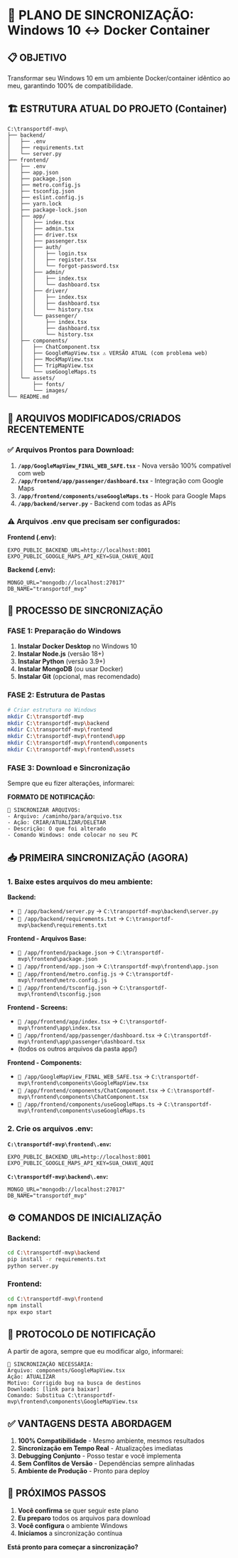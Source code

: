 # 🔄 PLANO DE SINCRONIZAÇÃO: Windows 10 ↔ Docker Container

## 📋 OBJETIVO
Transformar seu Windows 10 em um ambiente Docker/container idêntico ao meu, garantindo 100% de compatibilidade.

## 🏗️ ESTRUTURA ATUAL DO PROJETO (Container)

```
C:\transportdf-mvp\
├── backend/
│   ├── .env
│   ├── requirements.txt
│   └── server.py
├── frontend/
│   ├── .env
│   ├── app.json
│   ├── package.json
│   ├── metro.config.js
│   ├── tsconfig.json
│   ├── eslint.config.js
│   ├── yarn.lock
│   ├── package-lock.json
│   ├── app/
│   │   ├── index.tsx
│   │   ├── admin.tsx
│   │   ├── driver.tsx
│   │   ├── passenger.tsx
│   │   ├── auth/
│   │   │   ├── login.tsx
│   │   │   ├── register.tsx
│   │   │   └── forgot-password.tsx
│   │   ├── admin/
│   │   │   ├── index.tsx
│   │   │   └── dashboard.tsx
│   │   ├── driver/
│   │   │   ├── index.tsx
│   │   │   ├── dashboard.tsx
│   │   │   └── history.tsx
│   │   └── passenger/
│   │       ├── index.tsx
│   │       ├── dashboard.tsx
│   │       └── history.tsx
│   ├── components/
│   │   ├── ChatComponent.tsx
│   │   ├── GoogleMapView.tsx ⚠️ VERSÃO ATUAL (com problema web)
│   │   ├── MockMapView.tsx
│   │   ├── TripMapView.tsx
│   │   └── useGoogleMaps.ts
│   └── assets/
│       ├── fonts/
│       └── images/
└── README.md
```

## 🔧 ARQUIVOS MODIFICADOS/CRIADOS RECENTEMENTE

### ✅ Arquivos Prontos para Download:
1. **`/app/GoogleMapView_FINAL_WEB_SAFE.tsx`** - Nova versão 100% compatível com web
2. **`/app/frontend/app/passenger/dashboard.tsx`** - Integração com Google Maps
3. **`/app/frontend/components/useGoogleMaps.ts`** - Hook para Google Maps
4. **`/app/backend/server.py`** - Backend com todas as APIs

### ⚠️ Arquivos .env que precisam ser configurados:

**Frontend (.env):**
```
EXPO_PUBLIC_BACKEND_URL=http://localhost:8001
EXPO_PUBLIC_GOOGLE_MAPS_API_KEY=SUA_CHAVE_AQUI
```

**Backend (.env):**
```
MONGO_URL="mongodb://localhost:27017"
DB_NAME="transportdf_mvp"
```

## 🚀 PROCESSO DE SINCRONIZAÇÃO

### FASE 1: Preparação do Windows
1. **Instalar Docker Desktop** no Windows 10
2. **Instalar Node.js** (versão 18+)
3. **Instalar Python** (versão 3.9+)
4. **Instalar MongoDB** (ou usar Docker)
5. **Instalar Git** (opcional, mas recomendado)

### FASE 2: Estrutura de Pastas
```bash
# Criar estrutura no Windows
mkdir C:\transportdf-mvp
mkdir C:\transportdf-mvp\backend
mkdir C:\transportdf-mvp\frontend
mkdir C:\transportdf-mvp\frontend\app
mkdir C:\transportdf-mvp\frontend\components
mkdir C:\transportdf-mvp\frontend\assets
```

### FASE 3: Download e Sincronização
Sempre que eu fizer alterações, informarei:

**FORMATO DE NOTIFICAÇÃO:**
```
🔄 SINCRONIZAR ARQUIVOS:
- Arquivo: /caminho/para/arquivo.tsx
- Ação: CRIAR/ATUALIZAR/DELETAR
- Descrição: O que foi alterado
- Comando Windows: onde colocar no seu PC
```

## 📥 PRIMEIRA SINCRONIZAÇÃO (AGORA)

### 1. Baixe estes arquivos do meu ambiente:

**Backend:**
- `📁 /app/backend/server.py` → `C:\transportdf-mvp\backend\server.py`
- `📁 /app/backend/requirements.txt` → `C:\transportdf-mvp\backend\requirements.txt`

**Frontend - Arquivos Base:**
- `📁 /app/frontend/package.json` → `C:\transportdf-mvp\frontend\package.json`
- `📁 /app/frontend/app.json` → `C:\transportdf-mvp\frontend\app.json`
- `📁 /app/frontend/metro.config.js` → `C:\transportdf-mvp\frontend\metro.config.js`
- `📁 /app/frontend/tsconfig.json` → `C:\transportdf-mvp\frontend\tsconfig.json`

**Frontend - Screens:**
- `📁 /app/frontend/app/index.tsx` → `C:\transportdf-mvp\frontend\app\index.tsx`
- `📁 /app/frontend/app/passenger/dashboard.tsx` → `C:\transportdf-mvp\frontend\app\passenger\dashboard.tsx`
- (todos os outros arquivos da pasta app/)

**Frontend - Components:**
- `📁 /app/GoogleMapView_FINAL_WEB_SAFE.tsx` → `C:\transportdf-mvp\frontend\components\GoogleMapView.tsx`
- `📁 /app/frontend/components/ChatComponent.tsx` → `C:\transportdf-mvp\frontend\components\ChatComponent.tsx`
- `📁 /app/frontend/components/useGoogleMaps.ts` → `C:\transportdf-mvp\frontend\components\useGoogleMaps.ts`

### 2. Crie os arquivos .env:

**`C:\transportdf-mvp\frontend\.env`:**
```
EXPO_PUBLIC_BACKEND_URL=http://localhost:8001
EXPO_PUBLIC_GOOGLE_MAPS_API_KEY=SUA_CHAVE_AQUI
```

**`C:\transportdf-mvp\backend\.env`:**
```
MONGO_URL="mongodb://localhost:27017"
DB_NAME="transportdf_mvp"
```

## ⚙️ COMANDOS DE INICIALIZAÇÃO

### Backend:
```bash
cd C:\transportdf-mvp\backend
pip install -r requirements.txt
python server.py
```

### Frontend:
```bash
cd C:\transportdf-mvp\frontend
npm install
npx expo start
```

## 🔔 PROTOCOLO DE NOTIFICAÇÃO

A partir de agora, sempre que eu modificar algo, informarei:

```
🔄 SINCRONIZAÇÃO NECESSÁRIA:
Arquivo: components/GoogleMapView.tsx
Ação: ATUALIZAR
Motivo: Corrigido bug na busca de destinos
Downloads: [link para baixar]
Comando: Substitua C:\transportdf-mvp\frontend\components\GoogleMapView.tsx
```

## ✅ VANTAGENS DESTA ABORDAGEM

1. **100% Compatibilidade** - Mesmo ambiente, mesmos resultados
2. **Sincronização em Tempo Real** - Atualizações imediatas
3. **Debugging Conjunto** - Posso testar e você implementa
4. **Sem Conflitos de Versão** - Dependências sempre alinhadas
5. **Ambiente de Produção** - Pronto para deploy

## 🚀 PRÓXIMOS PASSOS

1. **Você confirma** se quer seguir este plano
2. **Eu preparo** todos os arquivos para download
3. **Você configura** o ambiente Windows
4. **Iniciamos** a sincronização contínua

**Está pronto para começar a sincronização?**